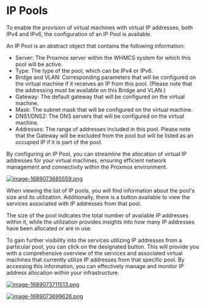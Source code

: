 # IP Pools

To enable the provision of virtual machines with virtual IP addresses, both IPv4 and IPv6, the configuration of an IP Pool is available.

An IP Pool is an abstract object that contains the following information:

- Server: The Proxmox server within the WHMCS system for which this pool will be active.
- Type: The type of the pool, which can be IPv4 or IPv6.
- Bridge and VLAN: Corresponding parameters that will be configured on the virtual machine if it receives an IP from this pool. (Please note that the addressing must be available on this Bridge and VLAN.)
- Gateway: The default gateway that will be configured on the virtual machine.
- Mask: The subnet mask that will be configured on the virtual machine.
- DNS1/DNS2: The DNS servers that will be configured on the virtual machine.
- Addresses: The range of addresses included in this pool. Please note that the Gateway will be excluded from the pool but will be listed as an occupied IP if it is part of the pool.

By configuring an IP Pool, you can streamline the allocation of virtual IP addresses for your virtual machines, ensuring efficient network management and connectivity within the Proxmox environment.

[![image-1689073685559.png](https://doc.puq.info/uploads/images/gallery/2023-07/scaled-1680-/image-1689073685559.png)](https://doc.puq.info/uploads/images/gallery/2023-07/image-1689073685559.png)

When viewing the list of IP pools, you will find information about the pool's size and its utilization. Additionally, there is a button available to view the services associated with IP addresses from that pool.

The size of the pool indicates the total number of available IP addresses within it, while the utilization provides insights into how many IP addresses have been allocated or are in use.

To gain further visibility into the services utilizing IP addresses from a particular pool, you can click on the designated button. This will provide you with a comprehensive overview of the services and associated virtual machines that currently utilize IP addresses from that specific pool. By accessing this information, you can effectively manage and monitor IP address allocation within your infrastructure.

[![image-1689073711513.png](https://doc.puq.info/uploads/images/gallery/2023-07/scaled-1680-/image-1689073711513.png)](https://doc.puq.info/uploads/images/gallery/2023-07/image-1689073711513.png)

[![image-1689073699626.png](https://doc.puq.info/uploads/images/gallery/2023-07/scaled-1680-/image-1689073699626.png)](https://doc.puq.info/uploads/images/gallery/2023-07/image-1689073699626.png)